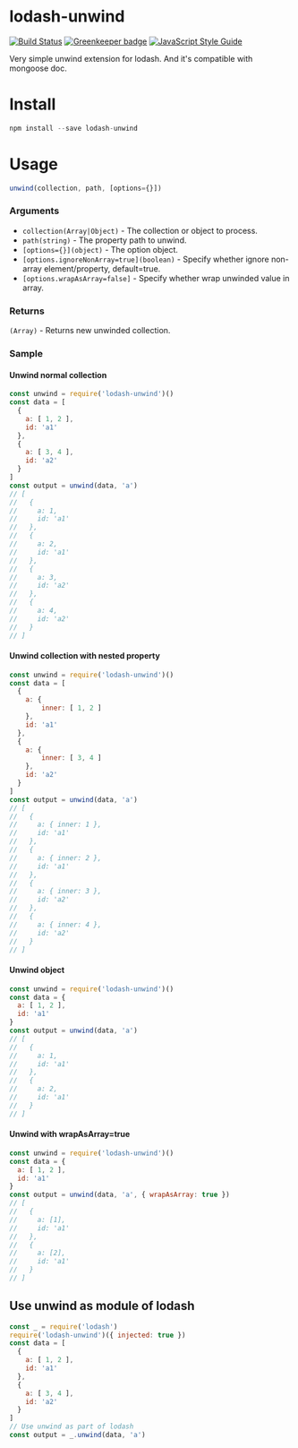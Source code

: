 # lodash-unwind

[![Build Status](https://travis-ci.com/edwincen/unwind.svg?branch=master)](https://travis-ci.com/edwincen/unwind) [![Greenkeeper badge](https://badges.greenkeeper.io/edwincen/unwind.svg)](https://greenkeeper.io/)
[![JavaScript Style Guide](https://img.shields.io/badge/code_style-standard-brightgreen.svg)](https://standardjs.com)

Very simple unwind extension for lodash. And it's compatible with mongoose doc.

# Install

```javascript
npm install --save lodash-unwind
```
# Usage

```javascript
unwind(collection, path, [options={}])
```
### Arguments
- ```collection(Array|Object)``` - The collection or object to process.
- ```path(string)``` - The property path to unwind.
- ```[options={}](object)``` - The option object.
- ```[options.ignoreNonArray=true](boolean)``` - Specify whether ignore non-array element/property, default=true.
- ```[options.wrapAsArray=false]``` - Specify whether wrap unwinded value in array.

### Returns
```(Array)``` - Returns new unwinded collection.

### Sample

#### Unwind normal collection

```javascript
const unwind = require('lodash-unwind')()
const data = [
  {
    a: [ 1, 2 ],
    id: 'a1'
  },
  {
    a: [ 3, 4 ],
    id: 'a2'
  }
]
const output = unwind(data, 'a')
// [
//   {
//     a: 1,
//     id: 'a1'
//   },
//   {
//     a: 2,
//     id: 'a1'
//   },
//   {
//     a: 3,
//     id: 'a2'
//   },
//   {
//     a: 4,
//     id: 'a2'
//   }
// ]
```
#### Unwind collection with nested property

```javascript
const unwind = require('lodash-unwind')()
const data = [
  {
    a: {
        inner: [ 1, 2 ]
    },
    id: 'a1'
  },
  {
    a: {
        inner: [ 3, 4 ]
    },
    id: 'a2'
  }
]
const output = unwind(data, 'a')
// [
//   {
//     a: { inner: 1 },
//     id: 'a1'
//   },
//   {
//     a: { inner: 2 },
//     id: 'a1'
//   },
//   {
//     a: { inner: 3 },
//     id: 'a2'
//   },
//   {
//     a: { inner: 4 },
//     id: 'a2'
//   }
// ]
```

#### Unwind object
```javascript
const unwind = require('lodash-unwind')()
const data = {
  a: [ 1, 2 ],
  id: 'a1'
}
const output = unwind(data, 'a')
// [
//   {
//     a: 1,
//     id: 'a1'
//   },
//   {
//     a: 2,
//     id: 'a1'
//   }
// ]
```

#### Unwind with wrapAsArray=true
```javascript
const unwind = require('lodash-unwind')()
const data = {
  a: [ 1, 2 ],
  id: 'a1'
}
const output = unwind(data, 'a', { wrapAsArray: true })
// [
//   {
//     a: [1],
//     id: 'a1'
//   },
//   {
//     a: [2],
//     id: 'a1'
//   }
// ]
```

## Use unwind as module of lodash
```javascript
const _ = require('lodash')
require('lodash-unwind')({ injected: true })
const data = [
  {
    a: [ 1, 2 ],
    id: 'a1'
  },
  {
    a: [ 3, 4 ],
    id: 'a2'
  }
]
// Use unwind as part of lodash
const output = _.unwind(data, 'a')
```
